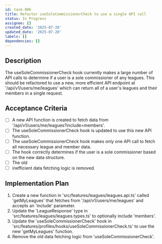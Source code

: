 ```yaml
---
id: task-006
title: Refactor useSoleCommissionerCheck to use a single API call
status: In Progress
assignee: []
created_date: '2025-07-20'
updated_date: '2025-07-20'
labels: []
dependencies: []
---
```


## Description

The useSoleCommissionerCheck hook currently makes a large number of API calls to determine if a user is a sole commissioner of any leagues. This should be refactored to use a new, more efficient API endpoint at '/api/v1/users/me/leagues' which can return all of a user's leagues and their members in a single request.

## Acceptance Criteria

- [ ] A new API function is created to fetch data from '/api/v1/users/me/leagues?include=members'.
- [ ] The useSoleCommissionerCheck hook is updated to use this new API function.
- [ ] The useSoleCommissionerCheck hook makes only one API call to fetch all necessary league and member data.
- [ ] The hook correctly determines if the user is a sole commissioner based on the new data structure.
- [ ] The old
- [ ] inefficient data fetching logic is removed.

## Implementation Plan

1. Create a new function in 'src/features/leagues/leagues.api.ts' called 'getMyLeagues' that fetches from '/api/v1/users/me/leagues' and accepts an 'include' parameter.
2. Update the 'LeagueResponse' type in 'src/features/leagues/leagues.types.ts' to optionally include 'members'.
3. Update the 'useSoleCommissionerCheck' hook in 'src/features/profiles/hooks/useSoleCommissionerCheck.ts' to use the new 'getMyLeagues' function.
4. Remove the old data fetching logic from 'useSoleCommissionerCheck'.
